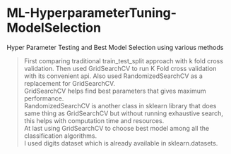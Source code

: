 # ML-HyperparameterTuning-ModelSelection
Hyper Parameter Testing and Best Model Selection using various methods

> First comparing traditional train_test_split approach with k fold cross validation. Then used GridSearchCV to run K Fold cross validation with its convenient api. Also used RandomizedSearchCV as a replacement for GridSearchCV. <br>
GridSearchCV helps find best parameters that gives maximum performance. <br>
RandomizedSearchCV is another class in sklearn library that does same thing as GridSearchCV but without running exhaustive search, this helps with computation time and resources. <br>
At last using GridSearchCV to choose best model among all the classification algorithms. <br>
I used digits dataset which is already available in sklearn.datasets. <br>

